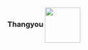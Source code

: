 <div align="center">
  
  ### Thangyou <img align="center" width="80" src="https://user-images.githubusercontent.com/117428920/261937630-dd7c4d87-f90e-4a72-96e3-fa9683226e1c.gif"/>
  

